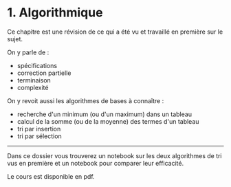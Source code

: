 # 1. Algorithmique

Ce chapitre est une révision de ce qui a été vu et travaillé en première sur le sujet.

On y parle de :
* spécifications
* correction partielle
* terminaison
* complexité

On y revoit aussi les algorithmes de bases à connaître :
* recherche d'un minimum (ou d'un maximum) dans un tableau
* calcul de la somme (ou de la moyenne) des termes d'un tableau
* tri par insertion
* tri par sélection

---

Dans ce dossier vous trouverez un notebook sur les deux algorithmes de tri vus en première et un notebook pour comparer leur efficacité.

Le cours est disponible en pdf.

